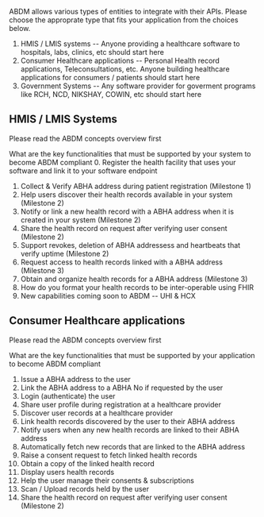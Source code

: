 ABDM allows various types of entities to integrate with their APIs. Please choose the approprate type that fits your application from the choices below.

1. HMIS / LMIS systems -- Anyone providing a healthcare software to hospitals, labs, clinics, etc should start here 
2. Consumer Healthcare applications -- Personal Health record applications, Teleconsultations, etc. Anyone building healthcare applications for consumers / patients should start here 
3. Government Systems -- Any software provider for goverment programs like RCH, NCD, NIKSHAY, COWIN, etc should start here

## HMIS / LMIS Systems

Please read the ABDM concepts overview first 

What are the key functionalities that must be supported by your system to become ABDM compliant 
0. Register the health facility that uses your software and link it to your software endpoint
1. Collect & Verify ABHA address during patient registration (Milestone 1) 
2. Help users discover their health records available in your system (Milestone 2)
3. Notify or link a new health record with a ABHA address when it is created in your system (Milestone 2) 
4. Share the health record on request after verifying user consent (Milestone 2) 
5. Support revokes, deletion of ABHA addressess and heartbeats that verify uptime (Milestone 2) 
6. Request access to health records linked with a ABHA address (Milestone 3) 
7. Obtain and organize health records for a ABHA address (Milestone 3) 
8. How do you format your health records to be inter-operable using FHIR 
9. New capabilities coming soon to ABDM -- UHI & HCX 


## Consumer Healthcare applications
Please read the ABDM concepts overview first 

What are the key functionalities that must be supported by your application to become ABDM compliant 
1. Issue a ABHA address to the user
2. Link the ABHA address to a ABHA No if requested by the user 
3. Login (authenticate) the user
4. Share user profile during registration at a healthcare provider
5. Discover user records at a healthcare provider 
6. Link health records discovered by the user to their ABHA address 
7. Notify users when any new health records are linked to their ABHA address 
8. Automatically fetch new records that are linked to the ABHA address 
9. Raise a consent request to fetch linked health records 
10. Obtain a copy of the linked health record 
11. Display users health records
12. Help the user manage their consents & subscriptions 
13. Scan / Upload records held by the user 
14. Share the health record on request after verifying user consent (Milestone 2) 



